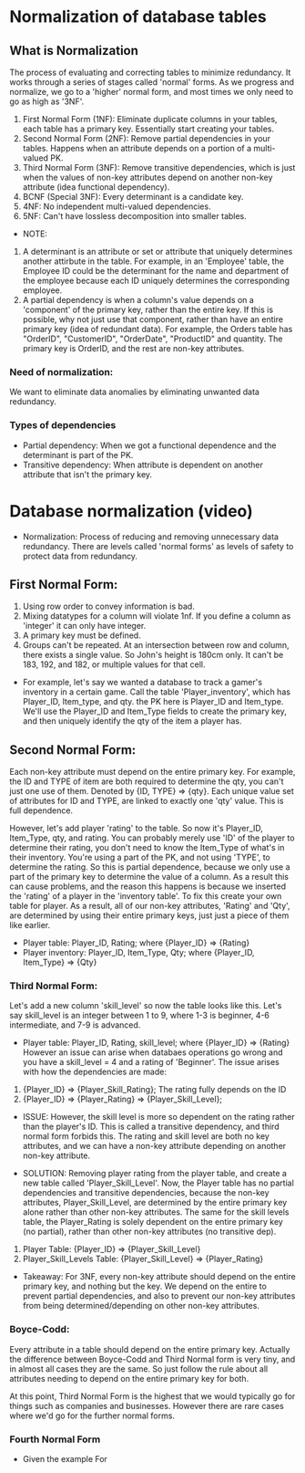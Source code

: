 # Normalization of database tables


## What is Normalization
The process of evaluating and correcting tables to minimize redundancy. It works through a series of stages called 'normal' forms. As we progress and normalize, we go to a 'higher' normal form, and most times we only need to go as high as '3NF'.

1. First Normal Form (1NF): Eliminate duplicate columns in your tables, each table has a primary key. Essentially start creating your tables.
2. Second Normal Form (2NF): Remove partial dependencies in your tables. Happens when an attribute depends on a portion of a multi-valued PK.
3. Third Normal Form (3NF): Remove transitive dependencies, which is just when the values of non-key attributes depend on another non-key attribute (idea functional dependency). 
4. BCNF (Special 3NF): Every determinant is a candidate key. 
5. 4NF: No independent multi-valued dependencies.
6. 5NF: Can't have lossless decomposition into smaller tables.


- NOTE: 
1. A determinant is an attribute or set or attribute that uniquely determines another attirbute in the table. For example, in an 'Employee' table, the Employee ID could be the determinant for the name and department of the employee because each ID uniquely determines the corresponding employee.
2. A partial dependency is when a column's value depends on a 'component' of the primary key, rather than the entire key. If this is possible, why not just use that component, rather than have an entire primary key (idea of redundant data). For example, the Orders table has "OrderID", "CustomerID", "OrderDate", "ProductID" and quantity. The primary key is OrderID, and the rest are non-key attributes. 


### Need of normalization:
We want to eliminate data anomalies by eliminating unwanted data redundancy.




### Types of dependencies
- Partial dependency: When we got a functional dependence and the determinant is part of the PK.
- Transitive dependency: When attribute is dependent on another attribute that isn't the primary key.


# Database normalization (video)
- Normalization: Process of reducing and removing unnecessary data redundancy. There are levels called 'normal forms' as levels of safety to protect data from redundancy. 

## First Normal Form:
1. Using row order to convey information is bad. 
2. Mixing datatypes for a column will violate 1nf. If you define a column as 'integer' it can only have integer.
3. A primary key must be defined.
4. Groups can't be repeated. At an intersection between row and column, there exists a single value. So John's height is 180cm only. It can't be 183, 192, and 182, or multiple values for that cell.

- For example, let's say we wanted a database to track a gamer's inventory in a certain game. Call the table  'Player_inventory', which has Player_ID, Item_type, and qty. the PK here is Player_ID and Item_type. We'll use the Player_ID and Item_Type fields to create the primary key, and then uniquely identify the qty of the item a player has.

## Second Normal Form:
Each non-key attribute must depend on the entire primary key. For example, the ID and TYPE of item are both required to determine the qty, you can't just one use of them. Denoted by {ID, TYPE} => {qty}. Each unique value set of attributes for ID and TYPE, are linked to exactly one 'qty' value. This is full dependence.

However, let's add player 'rating' to the table. So now it's Player_ID, Item_Type, qty, and rating. You can probably merely use 'ID' of the player to determine their rating, you don't need to know the Item_Type of what's in their inventory. You're using a part of the PK, and not using 'TYPE', to determine the rating. So this is partial dependence, because we only use a part of the primary key to determine the value of a column. As a result this can cause problems, and the reason this happens is because we inserted the 'rating' of a player in the 'inventory table'. To fix this create your own table for player. As a result, all of our non-key attributes, 'Rating' and 'Qty', are determined by using their entire primary keys, just just a piece of them like earlier.

- Player table: Player_ID, Rating; where {Player_ID} => {Rating}
- Player inventory: Player_ID, Item_Type, Qty; where {Player_ID, Item_Type} => {Qty}

### Third Normal Form:
Let's add a new column 'skill_level' so now the table looks like this. Let's say skill_level is an integer between 1 to 9, where 1-3 is beginner, 4-6 intermediate, and 7-9 is advanced.
- Player table: Player_ID, Rating, skill_level; where {Player_ID} => {Rating}
However an issue can arise when databaes operations go wrong and you have a skill_level = 4 and a rating of 'Beginner'.  The issue arises with how the dependencies are made:
1. {Player_ID} => {Player_Skill_Rating}; The rating fully depends on the ID
2. {Player_ID} => {Player_Rating} => {Player_Skill_Level}; 

- ISSUE: However, the skill level is more so dependent on the rating rather than the player's ID. This is called a transitive dependency, and third normal form forbids this. The rating and skill level are both no key attributes, and we can have a non-key attribute depending on another non-key attribute.

- SOLUTION: Removing player rating from the player table, and create a new table called 'Player_Skill_Level'. Now, the Player table has no partial dependencies and transitive dependencies, because the non-key attributes, Player_Skill_Level, are determined by the entire primary key alone rather than other non-key attributes. The same for the skill levels table, the Player_Rating is solely dependent on the entire primary key (no partial), rather than other non-key attributes (no transitive dep).
1. Player Table: {Player_ID} => {Player_Skill_Level}
2. Player_Skill_Levels Table: {Player_Skill_Level} => {Player_Rating} 

- Takeaway: For 3NF, every non-key attribute should depend on the entire primary key, and nothing but the key. We depend on the entire to prevent partial dependencies, and also to prevent our non-key attributes from being determined/depending on other non-key attributes. 

### Boyce-Codd:
Every attribute in a table should depend on the entire primary key. Actually the difference between Boyce-Codd and Third Normal form is very tiny, and in almost all cases they are the same. So just follow the rule about all attributes needing to depend on the entire primary key for both.

At this point, Third Normal Form is the highest that we would typically go for things such as companies and businesses. However there are rare cases where we'd go for the further normal forms.


### Fourth Normal Form 
- Given the example For 